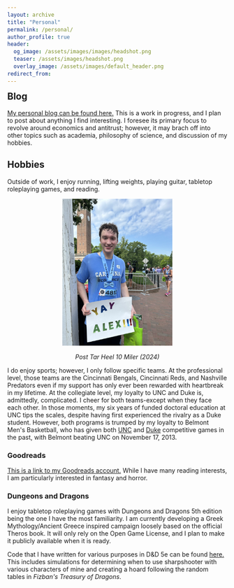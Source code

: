 ```yaml
---
layout: archive
title: "Personal"
permalink: /personal/
author_profile: true
header:
  og_image: /assets/images/images/headshot.png
  teaser: /assets/images/headshot.png
  overlay_image: /assets/images/default_header.png
redirect_from:
---
```


<h2 id="blog" style="margin-top: 0;">Blog</h2>

[My personal blog can be found here.](https://alexmarsh.io/blog) This is a work in progress, and I plan to post about anything I find interesting. I foresee its primary focus to revolve around economics and antitrust; however, it may brach off into other topics such as academia, philosophy of science, and discussion of my hobbies.

## Hobbies

Outside of work, I enjoy running, lifting weights, playing guitar, tabletop roleplaying games, and reading.

<div style="text-align: center;">
  <img src="/assets/images/tarheel10miler.jpeg" style="width: 50%; height: auto; max-width: 300;" alt="Alex Marsh is smiling in front of the University of North Carolina at Chapel Hill bell tower after completing the 2024 Tar Heel 10 miler. He is very sweat in a Carolina Economics t-shirt and holding a sign that reads &quot;YAY ALEX!!!.&quot; He is also wearing the medal for completing the race which is the shape of a bowtie along with his race bib indicating that he was runner 4813.">
  <p><em>Post Tar Heel 10 Miler (2024)</em></p>
</div>

I do enjoy sports; however, I only follow specific teams. At the professional level, those teams are the Cincinnati Bengals, Cincinnati Reds, and Nashville Predators even if my support has only ever been rewarded with heartbreak in my lifetime. At the collegiate level, my loyalty to UNC and Duke is, admittedly, complicated. I cheer for both teams-except when they face each other. In those moments, my six years of funded doctoral education at UNC tips the scales, despite having first experienced the rivalry as a Duke student. However, both programs is trumped by my loyalty to Belmont Men's Basketball, who has given both <a href="https://belmontbruins.com/sports/mens-basketball/opponent-history/university-of-north-carolina/12">UNC</a> and <a href="https://belmontbruins.com/sports/mens-basketball/opponent-history/duke-university/6">Duke</a> competitive games in the past, with Belmont beating UNC on November 17, 2013. 

### Goodreads

[This is a link to my Goodreads account.](https://www.goodreads.com/user/show/164916455-alex-marsh) While I have many reading interests, I am particularly interested in fantasy and horror.


### Dungeons and Dragons

I enjoy tabletop roleplaying games with Dungeons and Dragons 5th edition being the one I have the most familiarity. I am currently developing a Greek Mythology/Ancient Greece inspired campaign loosely based on the official Theros book. It will only rely on the Open Game License, and I plan to make it publicly available when it is ready.

Code that I have written for various purposes in D\&D 5e can be found [here.](https://github.com/alexiom/DND_Code) This includes simulations for determining when to use sharpshooter with various characters of mine and creating a hoard following the random tables in *Fizban's Treasury of Dragons*.


